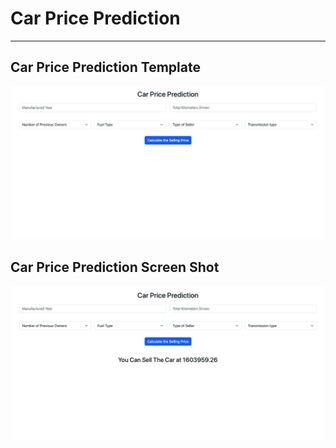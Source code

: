 # Car Price Prediction

---

## Car Price Prediction Template

![Template Screenshot](template_ss.png)


## Car Price Prediction Screen Shot

![Prediction Screenshot](prediction_ss.png)
